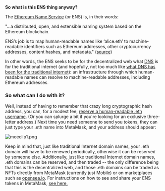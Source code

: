 **So what is this ENS thing anyway?**


The [Ethereum Name Service](https://ens.domains/) (or ENS) is, in their words:


"...a distributed, open, and extensible naming system based on the Ethereum blockchain.


ENS’s job is to map human-readable names like ‘alice.eth’ to machine-readable identifiers such as Ethereum addresses, other cryptocurrency addresses, content hashes, and metadata." ([source](https://docs.ens.domains/))


In other words, the ENS seeks to be for the decentralized web what [DNS](https://www.cloudflare.com/learning/dns/what-is-dns/) is for the traditional internet (and hopefully, not too much like [what DNS has been for the traditional internet](https://www.cscdbs.com/blog/why-dns-is-the-biggest-single-point-of-failure/)): an infrastructure through which human-readable names can resolve to machine-readable addresses, including Ethereum addresses.


### So what can I do with it?


Well, instead of having to remember that crazy long cryptographic hash address, you can, for a modest fee, [reserve a human-readable .eth username](https://app.ens.domains/). (Or you can splurge a bit if you're looking for an exclusive three-letter address.) Next time you need someone to send you tokens, they can just type your .eth name into MetaMask, and your address should appear:


![mceclip1.png](https://support.metamask.io/hc/article_attachments/4404037310491/mceclip1.png)


Keep in mind that, just like traditional Internet domain names, your .eth domain will have to be renewed periodically, otherwise it can be reserved by someone else. Additionally, just like traditional Internet domain names, .eth domains can be reserved, and then traded -- the only difference being that this is the decentralized web, and those .eth domains can be traded as NFTs directly from MetaMask (currently just Mobile) or on marketplaces such as [opensea.io](https://opensea.io/). For instructions on how to see and share your ENS tokens in MetaMask, [see here.](https://support.metamask.io/hc/en-us/articles/4404063526043) 

